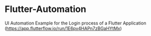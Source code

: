 # Flutter-Automation
UI Automation Example for the Login process of a Flutter Application (https://app.flutterflow.io/run/1E6pv4HAPn7zBGaHYtMx)
